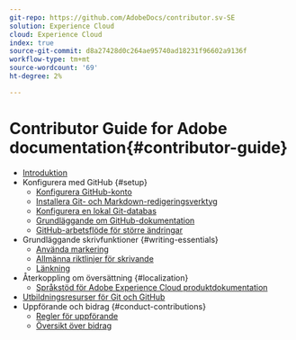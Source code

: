 ```yaml
---
git-repo: https://github.com/AdobeDocs/contributor.sv-SE
solution: Experience Cloud
cloud: Experience Cloud
index: true
source-git-commit: d8a27428d0c264ae95740ad18231f96602a9136f
workflow-type: tm+mt
source-wordcount: '69'
ht-degree: 2%

---
```



# Contributor Guide for Adobe documentation{#contributor-guide}

+ [Introduktion](introduction.md)
+ Konfigurera med GitHub {#setup}
   + [Konfigurera GitHub-konto](setup/github-signup.md)
   + [Installera Git- och Markdown-redigeringsverktyg](setup/install-tools.md)
   + [Konfigurera en lokal Git-databas](setup/local-repo.md)
   + [Grundläggande om GitHub-dokumentation](setup/git-fundamentals.md)
   + [GitHub-arbetsflöde för större ändringar](setup/full-workflow.md)
+ Grundläggande skrivfunktioner {#writing-essentials}
   + [Använda markering](writing-essentials/markdown.md)
   + [Allmänna riktlinjer för skrivande](writing-essentials/general-writing-guidance.md)
   + [Länkning](writing-essentials/linking.md)
+ Återkoppling om översättning {#localization}
   + [Språkstöd för Adobe Experience Cloud produktdokumentation](localization/machine-translation.md)
+ [Utbildningsresurser för Git och GitHub](resources.md)
+ Uppförande och bidrag {#conduct-contributions}
   + [Regler för uppförande](conduct/code-of-conduct.md)
   + [Översikt över bidrag](conduct/contributing.md)
